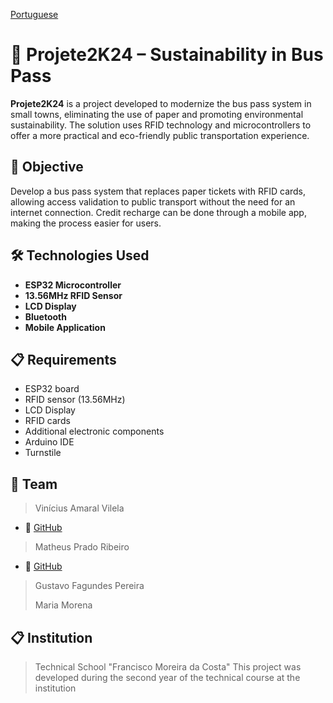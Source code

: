 [Portuguese](README.md)
# 🚌 Projete2K24 – Sustainability in Bus Pass

**Projete2K24** is a project developed to modernize the bus pass system in small towns, eliminating the use of paper and promoting environmental sustainability. The solution uses RFID technology and microcontrollers to offer a more practical and eco-friendly public transportation experience.

## 🚀 Objective

Develop a bus pass system that replaces paper tickets with RFID cards, allowing access validation to public transport without the need for an internet connection. Credit recharge can be done through a mobile app, making the process easier for users.

## 🛠️ Technologies Used

- **ESP32 Microcontroller**
- **13.56MHz RFID Sensor**
- **LCD Display**
- **Bluetooth**
- **Mobile Application**

## 📋 Requirements

- ESP32 board
- RFID sensor (13.56MHz)
- LCD Display
- RFID cards
- Additional electronic components
- Arduino IDE
- Turnstile

## 🤝 Team

> Vinícius Amaral Vilela
- 🔗 [GitHub](https://github.com/viniciusamralvilela)
> Matheus Prado Ribeiro
- 🔗 [GitHub](https://github.com/MPRPrado)
> Gustavo Fagundes Pereira
>
> Maria Morena

## 📋 Institution
> Technical School "Francisco Moreira da Costa"
> This project was developed during the second year of the technical course at the institution

